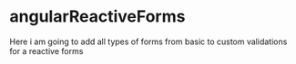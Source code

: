 # angularReactiveForms
Here i am going to add all types of forms from basic to custom validations for a reactive forms 
